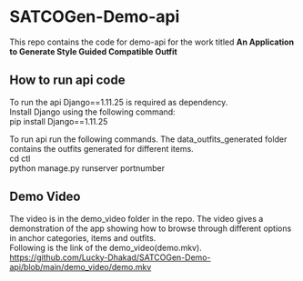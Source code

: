 # SATCOGen-Demo-api
This repo contains the code for demo-api for the work titled **An Application to Generate Style Guided Compatible Outfit** 

## How to run api code
To run the api Django==1.11.25 is required as dependency. \
Install Django using the following command: \
pip install Django==1.11.25

To run api run the following commands. The data_outfits_generated folder contains the outfits generated for different items.\
cd ctl \
python manage.py runserver portnumber

## Demo Video
The video is in the demo_video folder in the repo. The video gives a demonstration of the app showing how to browse through different options in anchor categories, items and outfits. \
Following is the link of the demo_video(demo.mkv). \
https://github.com/Lucky-Dhakad/SATCOGen-Demo-api/blob/main/demo_video/demo.mkv
